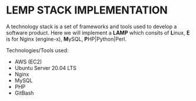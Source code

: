  # LEMP STACK IMPLEMENTATION
A technology stack is a set of frameworks and tools used to develop a software product. Here we will implement a **LAMP** which consits of **L**inux, **E** is for Nginx (engine-x), **M**ySQL, **P**HP|Python|Perl.

Technologies/Tools used:
* AWS (EC2)
* Ubuntu Server 20.04 LTS
* Nginx
* MySQL
* PHP
* GitBash